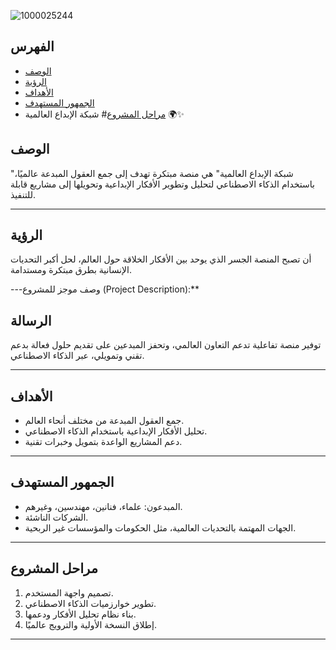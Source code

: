 ![1000025244](https://github.com/user-attachments/assets/e26305ee-5d5f-4dc0-baa9-d7108b70ec1c)
## الفهرس
- [الوصف](#الوصف)
- [الرؤية](#الرؤية)
- [الأهداف](#الأهداف)
- [الجمهور المستهدف](#الجمهور-المستهدف)
- [مراحل المشروع](#مراحل-المشروع)# شبكة الإبداع العالمية 🌍✨
## الوصف
"شبكة الإبداع العالمية" هي منصة مبتكرة تهدف إلى جمع العقول المبدعة عالميًا، باستخدام الذكاء الاصطناعي لتحليل وتطوير الأفكار الإبداعية وتحويلها إلى مشاريع قابلة للتنفيذ.

---

## الرؤية
أن تصبح المنصة الجسر الذي يوحد بين الأفكار الخلاقة حول العالم، لحل أكبر التحديات الإنسانية بطرق مبتكرة ومستدامة.

---وصف موجز للمشروع (Project Description):**

## الرسالة
توفير منصة تفاعلية تدعم التعاون العالمي، وتحفز المبدعين على تقديم حلول فعالة بدعم تقني وتمويلي، عبر الذكاء الاصطناعي.

---

## الأهداف
- جمع العقول المبدعة من مختلف أنحاء العالم.
- تحليل الأفكار الإبداعية باستخدام الذكاء الاصطناعي.
- دعم المشاريع الواعدة بتمويل وخبرات تقنية.

---

## الجمهور المستهدف
- المبدعون: علماء، فنانين، مهندسين، وغيرهم.
- الشركات الناشئة.
- الجهات المهتمة بالتحديات العالمية، مثل الحكومات والمؤسسات غير الربحية.

---

## مراحل المشروع
1. تصميم واجهة المستخدم.
2. تطوير خوارزميات الذكاء الاصطناعي.
3. بناء نظام تحليل الأفكار ودعمها.
4. إطلاق النسخة الأولية والترويج عالميًا.

---

